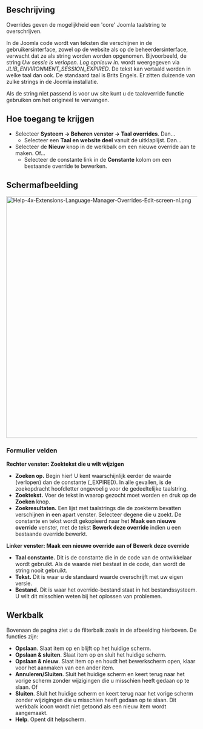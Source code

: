 <!-- Filename: Help4.x:Languages:_Edit_Override / Display title: Talen: Overrides bewerken -->

## Beschrijving

Overrides geven de mogelijkheid een 'core' Joomla taalstring te
overschrijven.

In de Joomla code wordt van teksten die verschijnen in de
gebruikersinterface, zowel op de website als op de beheerdersinterface,
verwacht dat ze als string worden worden opgenomen. Bijvoorbeeld, de
string *Uw sessie is verlopen. Log opnieuw in.* wordt weergegeven via
*JLIB_ENVIRONMENT_SESSION_EXPIRED*. De tekst kan vertaald worden in
welke taal dan ook. De standaard taal is Brits Engels. Er zitten
duizende van zulke strings in de Joomla installatie.

Als de string niet passend is voor uw site kunt u de taaloverride
functie gebruiken om het origineel te vervangen.

## Hoe toegang te krijgen

- Selecteer **Systeem → Beheren venster → Taal overrides**.
  Dan...
  - Selecteer een **Taal en website deel** vanuit de uitklaplijst.
    Dan...
- Selecteer de **Nieuw** knop in de werkbalk om een nieuwe override aan
  te maken. Of...
    - Selecteer de constante link in de **Constante** kolom om een
      bestaande override te bewerken.

## Schermafbeelding

<img
src="https://docs.joomla.org/images/thumb/a/a1/Help-4x-Extensions-Language-Manager-Overrides-Edit-screen-nl.png/800px-Help-4x-Extensions-Language-Manager-Overrides-Edit-screen-nl.png"
decoding="async"
srcset="https://docs.joomla.org/images/a/a1/Help-4x-Extensions-Language-Manager-Overrides-Edit-screen-nl.png 1.5x"
data-file-width="1159" data-file-height="921" width="800" height="636"
alt="Help-4x-Extensions-Language-Manager-Overrides-Edit-screen-nl.png" />

### Formulier velden

**Rechter venster: Zoektekst die u wilt wijzigen**

- **Zoeken op.** Begin hier! U kent waarschijnlijk eerder de waarde
  (verlopen) dan de constante (\_EXPIRED). In alle gevallen, is de
  zoekopdracht hoofdletter ongevoelig voor de gedeeltelijke taalstring.
- **Zoektekst.** Voer de tekst in waarop gezocht moet worden en druk op
  de **Zoeken** knop.
- **Zoekresultaten.** Een lijst met taalstrings die de zoekterm bevatten
  verschijnen in een apart venster. Selecteer degene die u zoekt. De
  constante en tekst wordt gekopieerd naar het **Maak een nieuwe
  override** venster, met de tekst **Bewerk deze override** indien u een
  bestaande override bewerkt.

**Linker venster: Maak een nieuwe override aan of Bewerk deze override**

- **Taal constante.** Dit is de constante die in de code van de
  ontwikkelaar wordt gebruikt. Als de waarde niet bestaat in de code,
  dan wordt de string nooit gebruikt.
- **Tekst.** Dit is waar u de standaard waarde overschrijft met uw eigen
  versie.
- **Bestand.** Dit is waar het override-bestand staat in het
  bestandssysteem. U wilt dit misschien weten bij het oplossen van
  problemen.

## Werkbalk

Bovenaan de pagina ziet u de filterbalk zoals in de afbeelding
hierboven. De functies zijn:

- **Opslaan**. Slaat item op en blijft op het huidige scherm.
- **Opslaan & sluiten**. Slaat item op en sluit het huidige scherm.
- **Opslaan & nieuw**. Slaat item op en houdt het bewerkscherm open,
  klaar voor het aanmaken van een ander item.
- **Annuleren/Sluiten**. Sluit het huidige scherm en keert terug naar
  het vorige scherm zonder wijzigingen die u misschien heeft gedaan op
  te slaan. Of
- **Sluiten**. Sluit het huidige scherm en keert terug naar het vorige
  scherm zonder wijzigingen die u misschien heeft gedaan op te slaan.
  Dit werkbalk icoon wordt niet getoond als een nieuw item wordt
  aangemaakt.
- **Help**. Opent dit helpscherm.
